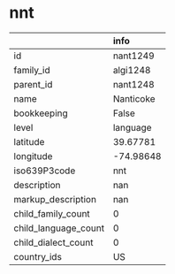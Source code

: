 # nnt
|                      | info      |
|:---------------------|:----------|
| id                   | nant1249  |
| family_id            | algi1248  |
| parent_id            | nant1248  |
| name                 | Nanticoke |
| bookkeeping          | False     |
| level                | language  |
| latitude             | 39.67781  |
| longitude            | -74.98648 |
| iso639P3code         | nnt       |
| description          | nan       |
| markup_description   | nan       |
| child_family_count   | 0         |
| child_language_count | 0         |
| child_dialect_count  | 0         |
| country_ids          | US        |